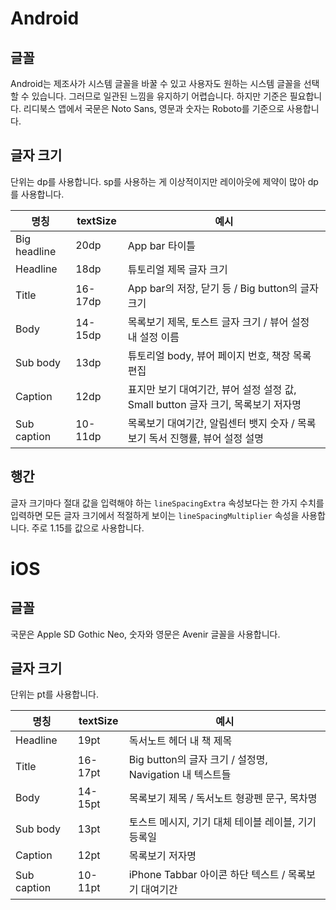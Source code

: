 ---
---

# Android

## 글꼴

Android는 제조사가 시스템 글꼴을 바꿀 수 있고 사용자도 원하는 시스템 글꼴을 선택할 수 있습니다. 그러므로 일관된 느낌을 유지하기 어렵습니다. 하지만 기준은 필요합니다. 리디북스 앱에서 국문은 Noto Sans, 영문과 숫자는 Roboto를 기준으로 사용합니다.

## 글자 크기

단위는 dp를 사용합니다. sp를 사용하는 게 이상적이지만 레이아웃에 제약이 많아 dp를 사용합니다.

| 명칭         | textSize | 예시                                                         |
| ------------ | -------- | ------------------------------------------------------------ |
| Big headline | 20dp     | App bar 타이틀                                               |
| Headline     | 18dp     | 튜토리얼 제목 글자 크기                                      |
| Title        | 16-17dp  | App bar의 저장, 닫기 등 / Big button의 글자 크기             |
| Body         | 14-15dp  | 목록보기 제목, 토스트 글자 크기 / 뷰어 설정 내 설정 이름     |
| Sub body     | 13dp     | 튜토리얼 body, 뷰어 페이지 번호, 책장 목록 편집              |
| Caption      | 12dp     | 표지만 보기 대여기간, 뷰어 설정 설정 값, Small button 글자 크기, 목록보기 저자명 |
| Sub caption  | 10-11dp  | 목록보기 대여기간, 알림센터 뱃지 숫자 / 목록보기 독서 진행률, 뷰어 설정 설명 |

## 행간

글자 크기마다 절대 값을 입력해야 하는 `lineSpacingExtra` 속성보다는 한 가지 수치를 입력하면 모든 글자 크기에서 적절하게 보이는 `lineSpacingMultiplier` 속성을 사용합니다. 주로 1.15를 값으로 사용합니다.

# iOS

## 글꼴

국문은 Apple SD Gothic Neo, 숫자와 영문은 Avenir 글꼴을 사용합니다.

## 글자 크기

단위는 pt를 사용합니다. 

| 명칭        | textSize | 예시                                                    |
| ----------- | -------- | ------------------------------------------------------- |
| Headline    | 19pt     | 독서노트 헤더 내 책 제목                                |
| Title       | 16-17pt  | Big button의 글자 크기 / 설정명, Navigation 내 텍스트들 |
| Body        | 14-15pt  | 목록보기 제목 / 독서노트 형광펜 문구, 목차명            |
| Sub body    | 13pt     | 토스트 메시지, 기기 대체 테이블 레이블, 기기 등록일     |
| Caption     | 12pt     | 목록보기 저자명                                         |
| Sub caption | 10-11pt  | iPhone Tabbar 아이콘 하단 텍스트 / 목록보기 대여기간    |
